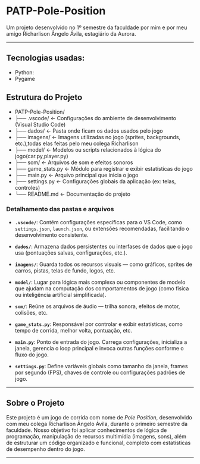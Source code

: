 # PATP-Pole-Position

Um projeto desenvolvido no 1º semestre da faculdade por mim e por meu amigo Richarlison Ângelo Ávila, estagiário da Aurora.

---
## Tecnologias usadas:
- Python:
- Pygame

## Estrutura do Projeto

- PATP-Pole-Position/
- ├── .vscode/ ← Configurações do ambiente de desenvolvimento (Visual Studio Code)
- ├── dados/ ← Pasta onde ficam os dados usados pelo jogo
- ├── imagens/ ← Imagens utilizadas no jogo (sprites, backgrounds, etc.),todas elas feitas pelo meu colega Richarlison
- ├── model/ ← Modelos ou scripts relacionados à lógica do jogo(car.py,player.py)
- ├── som/ ← Arquivos de som e efeitos sonoros
- ├── game_stats.py ← Módulo para registrar e exibir estatísticas do jogo
- ├── main.py ← Arquivo principal que inicia o jogo
- ├── settings.py ← Configurações globais da aplicação (ex: telas, controles)
- └── README.md ← Documentação do projeto
  
### Detalhamento das pastas e arquivos

- **`.vscode/`**: Contém configurações específicas para o VS Code, como `settings.json`, `launch.json`, ou extensões recomendadas, facilitando o desenvolvimento consistente.

- **`dados/`**: Armazena dados persistentes ou interfases de dados que o jogo usa (pontuações salvas, configurações, etc.).

- **`imagens/`**: Guarda todos os recursos visuais — como gráficos, sprites de carros, pistas, telas de fundo, logos, etc.

- **`model/`**: Lugar para lógica mais complexa ou componentes de modelo que ajudam na computação dos comportamentos de jogo (como física ou inteligência artificial simplificada).

- **`som/`**: Reúne os arquivos de áudio — trilha sonora, efeitos de motor, colisões, etc.

- **`game_stats.py`**: Responsável por controlar e exibir estatísticas, como tempo de corrida, melhor volta, pontuação, etc.

- **`main.py`**: Ponto de entrada do jogo. Carrega configurações, inicializa a janela, gerencia o loop principal e invoca outras funções conforme o fluxo do jogo.

- **`settings.py`**: Define variáveis globais como tamanho da janela, frames por segundo (FPS), chaves de controle ou configurações padrões de jogo.

---

## Sobre o Projeto

Este projeto é um jogo de corrida com nome de *Pole Position*, desenvolvido com meu colega Richarlison Ângelo Ávila, durante o primeiro semestre da faculdade. Nosso objetivo foi aplicar conhecimentos de lógica de programação, manipulação de recursos multimídia (imagens, sons), além de estruturar um código organizado e funcional, completo com estatísticas de desempenho dentro do jogo.

---

